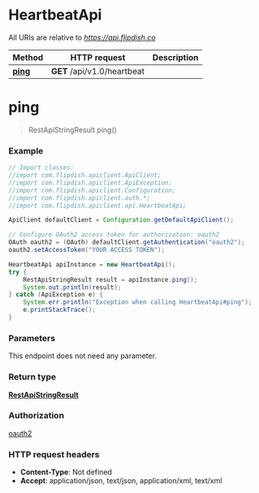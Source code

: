 # HeartbeatApi

All URIs are relative to *https://api.flipdish.co*

Method | HTTP request | Description
------------- | ------------- | -------------
[**ping**](HeartbeatApi.md#ping) | **GET** /api/v1.0/heartbeat | 


<a name="ping"></a>
# **ping**
> RestApiStringResult ping()



### Example
```java
// Import classes:
//import com.flipdish.apiclient.ApiClient;
//import com.flipdish.apiclient.ApiException;
//import com.flipdish.apiclient.Configuration;
//import com.flipdish.apiclient.auth.*;
//import com.flipdish.apiclient.api.HeartbeatApi;

ApiClient defaultClient = Configuration.getDefaultApiClient();

// Configure OAuth2 access token for authorization: oauth2
OAuth oauth2 = (OAuth) defaultClient.getAuthentication("oauth2");
oauth2.setAccessToken("YOUR ACCESS TOKEN");

HeartbeatApi apiInstance = new HeartbeatApi();
try {
    RestApiStringResult result = apiInstance.ping();
    System.out.println(result);
} catch (ApiException e) {
    System.err.println("Exception when calling HeartbeatApi#ping");
    e.printStackTrace();
}
```

### Parameters
This endpoint does not need any parameter.

### Return type

[**RestApiStringResult**](RestApiStringResult.md)

### Authorization

[oauth2](../README.md#oauth2)

### HTTP request headers

 - **Content-Type**: Not defined
 - **Accept**: application/json, text/json, application/xml, text/xml


